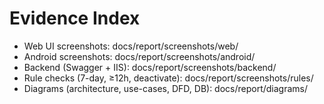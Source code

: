 ﻿# Evidence Index

- Web UI screenshots: docs/report/screenshots/web/
- Android screenshots: docs/report/screenshots/android/
- Backend (Swagger + IIS): docs/report/screenshots/backend/
- Rule checks (7-day, ≥12h, deactivate): docs/report/screenshots/rules/
- Diagrams (architecture, use-cases, DFD, DB): docs/report/diagrams/
